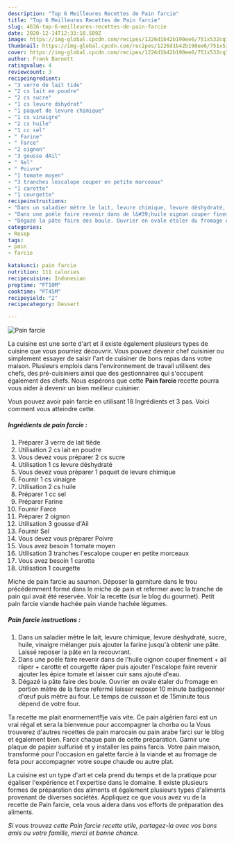 ```yaml
---
description: "Top 6 Meilleures Recettes de Pain farcie"
title: "Top 6 Meilleures Recettes de Pain farcie"
slug: 4636-top-6-meilleures-recettes-de-pain-farcie
date: 2020-12-14T12:33:18.589Z
image: https://img-global.cpcdn.com/recipes/1226d1b42b190ee6/751x532cq70/pain-farcie-photo-principale-de-la-recette.jpg
thumbnail: https://img-global.cpcdn.com/recipes/1226d1b42b190ee6/751x532cq70/pain-farcie-photo-principale-de-la-recette.jpg
cover: https://img-global.cpcdn.com/recipes/1226d1b42b190ee6/751x532cq70/pain-farcie-photo-principale-de-la-recette.jpg
author: Frank Barnett
ratingvalue: 4
reviewcount: 3
recipeingredient:
- "3 verre de lait tide"
- "2 cs lait en poudre"
- "2 cs sucre"
- "1 cs levure dshydrat"
- "1 paquet de levure chimique"
- "1 cs vinaigre"
- "2 cs huile"
- "1 cc sel"
- " Farine"
- " Farce"
- "2 oignon"
- "3 gousse dAil"
- " Sel"
- " Poivre"
- "1 tomate moyen"
- "3 tranches lescalope couper en petite morceaux"
- "1 carotte"
- "1 courgette"
recipeinstructions:
- "Dans un saladier mètre le lait, levure chimique, levure déshydraté, sucre, huile, vinaigre mélanger puis ajouter la farine jusqu&#39;à obtenir une pâte. Laissé reposer la pâte en la recouvrant."
- "Dans une poêle faire revenir dans de l&#39;huile oignon couper finement + ail râper + carotte et courgette râper puis ajouter l&#39;escalope faire revenir ajouter les épice tomate et laisser cuir sans ajouté d&#39;eau."
- "Dégazé la pâte faire des boule. Ouvrier en ovale étaler du fromage en portion mètre de la farce refermé laisser reposer 10 minute badigeonner d&#39;œuf puis mètre au four. Le temps de cuisson et de 15minute tous dépend de votre four."
categories:
- Resep
tags:
- pain
- farcie

katakunci: pain farcie 
nutrition: 111 calories
recipecuisine: Indonesian
preptime: "PT10M"
cooktime: "PT45M"
recipeyield: "2"
recipecategory: Dessert

---
```



![Pain farcie](https://img-global.cpcdn.com/recipes/1226d1b42b190ee6/751x532cq70/pain-farcie-photo-principale-de-la-recette.jpg)

La cuisine est une sorte d'art et il existe également plusieurs types de cuisine que vous pourriez découvrir. Vous pouvez devenir chef cuisinier ou simplement essayer de saisir l'art de cuisiner de bons repas dans votre maison. Plusieurs emplois dans l'environnement de travail utilisent des chefs, des pré-cuisiniers ainsi que des gestionnaires qui s'occupent également des chefs. Nous espérons que cette <strong> Pain farcie </strong> recette pourra vous aider à devenir un bien meilleur cuisinier.

<!--inarticleads1-->

Vous pouvez avoir pain farcie en utilisant 18 Ingrédients et 3 pas. Voici comment vous atteindre cette.

##### Ingrédients de pain farcie :

1. Préparer 3 verre de lait tiède
1. Utilisation 2 cs lait en poudre
1. Vous devez vous préparer 2 cs sucre
1. Utilisation 1 cs levure déshydraté
1. Vous devez vous préparer 1 paquet de levure chimique
1. Fournir 1 cs vinaigre
1. Utilisation 2 cs huile
1. Préparer 1 cc sel
1. Préparer  Farine
1. Fournir  Farce
1. Préparer 2 oignon
1. Utilisation 3 gousse d&#39;Ail
1. Fournir  Sel
1. Vous devez vous préparer  Poivre
1. Vous avez besoin 1 tomate moyen
1. Utilisation 3 tranches l&#39;escalope couper en petite morceaux
1. Vous avez besoin 1 carotte
1. Utilisation 1 courgette


Miche de pain farcie au saumon. Déposer la garniture dans le trou précédemment formé dans le miche de pain et refermer avec la tranche de pain qui avait été réservée. Voir la recette (sur le blog du gourmet). Petit pain farcie viande hachée pain viande hachée légumes. 

<!--inarticleads2-->

##### Pain farcie instructions :

1. Dans un saladier mètre le lait, levure chimique, levure déshydraté, sucre, huile, vinaigre mélanger puis ajouter la farine jusqu&#39;à obtenir une pâte. Laissé reposer la pâte en la recouvrant.
1. Dans une poêle faire revenir dans de l&#39;huile oignon couper finement + ail râper + carotte et courgette râper puis ajouter l&#39;escalope faire revenir ajouter les épice tomate et laisser cuir sans ajouté d&#39;eau.
1. Dégazé la pâte faire des boule. Ouvrier en ovale étaler du fromage en portion mètre de la farce refermé laisser reposer 10 minute badigeonner d&#39;œuf puis mètre au four. Le temps de cuisson et de 15minute tous dépend de votre four.


Ta recette me plait enormement!!je vais vite. Ce pain algérien farci est un vrai régal et sera la bienvenue pour accompagner la chorba ou la Vous trouverez d&#39;autres recettes de pain marocain ou pain arabe farci sur le blog et également bien. Farcir chaque pain de cette préparation. Garnir une plaque de papier sulfurisé et y installer les pains farcis. Votre pain maison, transformé pour l&#39;occasion en galette farcie à la viande et au fromage de feta pour accompagner votre soupe chaude ou autre plat. 

<!--inarticleads1-->

<p>
La cuisine est un type d'art et cela prend du temps et de la pratique pour égaliser l'expérience et l'expertise dans le domaine. Il existe plusieurs formes de préparation des aliments et également plusieurs types d'aliments provenant de diverses sociétés. Appliquez ce que vous avez vu de la recette de Pain farcie, cela vous aidera dans vos efforts de préparation des aliments.
</p>

<p>
<i>Si vous trouvez cette Pain farcie recette utile, partagez-la avec vos bons amis ou votre famille, merci et bonne chance.</i>
</p>
